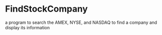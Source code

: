 # FindStockCompany
a program to search the AMEX, NYSE, and NASDAQ to find a company and display its information
